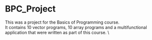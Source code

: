 # BPC_Project
 This was a project for the Basics of Programming course.\
It contains 10 vector programs, 10 array programs and a multifunctional application that were written as part of this course. \
